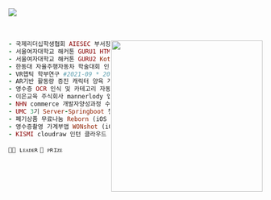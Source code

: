 </br><br/>
<img src="https://capsule-render.vercel.app/api?text=𝗛𝘆𝗲𝗿𝗶𝗺&fontColor=d6ace6&type=soft&color=FFFFFF&animation=Transparent&fontSize=100&&desc=Backend-Developer&descSize=20&descAlign=58&descAlignY=90"/></center>
<br/><br/><br/>

<img src="https://i.pinimg.com/564x/b5/31/23/b53123873931e83ed3aab77adec3b281.jpg" align="right" height="300px" width="300px"/>

```ruby
- 국제리더십학생협회 AIESEC 부서장 🙋🏼 #2020-02 * 2021-01
- 서울여자대학교 해커톤 GURU1 HTML 웹페이지 대상 🏅 #2020-01 * 2020-02 
- 서울여자대학교 해커톤 GURU2 Kotlin 앱제작 최우수상 🏅 #2021-01 * 2021-02
- 한동대 자율주행자동차 학술대회 인기상 🙋🏼🏅 #2021-05 * 2021-08
- VR햅틱 학부연구 #2021-09 * 2021-12
- AR기반 활동량 증진 캐릭터 양육 게임 #2021-09 * 2022-06
- 영수증 OCR 인식 및 카테고리 자동분류 가계부 앱 우수상 🏅 #2022-03 * 2022-06 
- 이은교육 주식회사 mannerlody 앱개발 프로젝트 담당자 #2022-06 * 2023-02
- NHN commerce 개발자양성과정 수료 #2022-07 * 2023-08
- UMC 3기 Server-Springboot 챌린저 #2022-09 * 2022-12
- 폐기상품 무료나눔 Reborn (iOS App) Springboot 개발 🙋🏼 #2022-01 * ing
- 영수증촬영 가계부앱 WONshot (iOS App) Springboot 개발 🙋🏼 #2023-04 * ing
- KISMI cloudraw 인턴 클라우드 취약점진단 서비스 개발 #2023-03 * ing
```

`🙋🏼 ʟᴇᴀᴅᴇʀ` `🏅 ᴘʀɪᴢᴇ`


